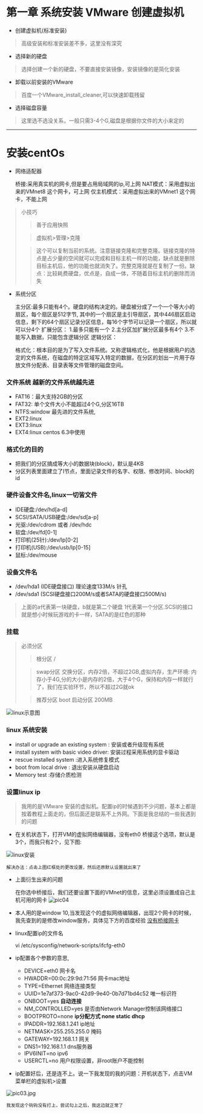 # 第一章 系统安装 VMware 创建虚拟机

* 创建虚拟机(标准安装)

> 高级安装和标准安装差不多，这里没有深究

* 选择新的硬盘

> 选择创建一个新的硬盘，不要直接安装镜像，安装镜像的是简化安装

* 卸载以前安装的VMware

> 百度一个VMware_install_cleaner,可以快速卸载残留

* 选择磁盘容量

> 这里选不选没关系，一般只需3-4个G,磁盘是根据你文件的大小来定的

***
# 安装centOs

*  网络适配器


    桥接:采用真实机的网卡,但是要占用局域网的ip,可上网
    NAT模式：采用虚拟出来的VMnet8 这个网卡，可上网
    仅主机模式：采用虚拟出来的VMnet1 这个网卡，不能上网

> 小技巧
>>  善于应用快照
>
>>  虚拟机>管理>克隆
>
>>这个可以复制当前的系统。注意链接克隆和完整克隆。链接克隆的特点是占少量的空间就可以完成和目标主机一样的功能，缺点就是删除目标主机后，他的功能也就消失了。完整克隆就是在复制了一份。缺点：比较耗费硬盘，优点是，自成一体，不随着目标主机的删除而消失



* 系统分区



    主分区:最多只能有4个。硬盘的结构决定的。硬盘被分成了一个一个等大小的扇区，每个扇区是512字节, 其中的一个扇区是主引导扇区，其中446扇区启动信息，剩下的64个扇区记录分区信息，每16个字节可以记录一个扇区，所以就可以分4个
    扩展分区：
      1.最多只能有一个
      2.主分区加扩展分区最多有4个
      3.不能写入数据，只能包含逻辑分区
    逻辑分区：

    格式化：根本目的是为了写入文件系统。又称逻辑格式化，他是根据用户的选定的文件系统，在磁盘的特定区域写入特定的数据，在分区的划出一片用于存放文件分配表、目录表等文件管理的磁盘空间。



### 文件系统 越新的文件系统越先进
* FAT16：最大支持2GB的分区
* FAT32: 单个文件大小不能超过4个G,分区16TB
* NTFS:window 最先进的文件系统,
* EXT2:linux
* EXT3:linux
* EXT4:linux centos 6.3中使用

### 格式化的目的
* 把我们的分区搞成等大小的数据块(block)，默认是4KB
* 分区列表里面建立了I节点，里面记录文件的名字、权限、修改时间、block的id

### 硬件设备文件名,linux一切皆文件
* IDE硬盘:/dev/hd[a-d]
* SCSI/SATA/USB硬盘:/dev/sd[a-p]
* 光驱:/dev/cdrom 或者 /dev/hdc
* 软盘:/dev/fd[0-1]
* 打印机(25针):/dev/lp[0-2]
* 打印机(USB):/dev/usb/lp[0-15]
* 鼠标:/dev/mouse

### 设备文件名
* /dev/hda1 (IDE硬盘接口) 理论速度133M/s 针孔
* /dev/sda1 (SCSI硬盘接口200M/s或者SATA的硬盘接口500M/s)

> 上面的a代表第一块硬盘，b就是第二个硬盘 1代表第一个分区.SCSI的接口就是想小时候玩游戏的卡一样，SATA的是红色的那种

### 挂载
> 必须分区
>> 根分区 /
>
>> swap分区 交换分区，内存2倍，不超过2GB,虚拟内存，生产环境:
> 内存小于4G,分的大小是内存的2倍，大于4个G，保持和内存一样就行了，我们在实验环节，所以不超过2G就ok
>
>> 推荐分区 boot 启动分区 200MB

![linux示意图](../img/pic01.jpg)

### linux 系统安装

* install or upgrade an existing system : 安装或者升级现有系统
* install system with basic video driver: 安装过程采用系统的显卡驱动
* rescue installed system :进入系统修复模式
* boot from local drive : 退出安装从硬盘启动
* Memory test :存储介质检测

### 设置linux ip

>我用的是VMware 安装的虚拟机。配置ip的时候遇到不少问题，基本上都是按着教程上面走的，但后面还是联系不上外网。下面是我总结的一些我遇到的问题

* 在关机状态下，打开VM的虚拟网络编辑器，没有eth0 桥接这个选项，默认是3个，而我只有2个，见下图:

![linux安装](../img/pic02.png)

    解决办法：点击上图红框处的更改设置，然后还原默认设置就出来了

* 上面衍生出来的问题


    在你选中桥接后，我们还要设置下面的VMnet的信息，这里必须设置成自己主机可用的网卡
![pic04](../img/pic04.jpg)

* 本人用的是window 10,当发现这个的虚拟网络编辑器，出现2个网卡的时候，我先查到的是修改window服务，具体见下方的百度经验
[没有桥接网卡](http://jingyan.baidu.com/article/af9f5a2d11af4243140a4585.html)


* linux配置ip的文件名


    vi /etc/sysconfig/network-scripts/ifcfg-eth0

* ip配置各个参数的意思,


    * DEVICE=eth0  网卡名
    * HWADDR=00:0c:29:9d:71:56 网卡mac地址
    * TYPE=Ethernet 网络连接类型
    * UUID=1e7af373-9ac0-42d9-9e40-0b7d71bd4c52 唯一标识符
    * ONBOOT=yes **自动连接**
    * NM_CONTROLLED=yes 是否由Network Manager控制该网络接口
    * BOOTPROTO=none **ip分配方式 none static dhcp**
    * IPADDR=192.168.1.241 ip地址
    * NETMASK=255.255.255.0 掩码
    * GATEWAY=192.168.1.1 网关
    * DNS1=192.168.1.1 dns服务器
    * IPV6INIT=no ipv6
    * USERCTL=no 用户权限设置，非root账户不能控制

* ip配置好后，还是连不上。说一下我发现的我的问题：开机状态下，点击VM菜单栏的虚拟机>设置

![pic03.jpg](../img/pic03.jpg)


    我发现这个钩钩没有打上，尝试勾上之后，我这边就正常了
